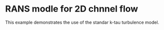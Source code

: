 # RANS modle for 2D chnnel flow

This example demonstrates the use of the standar k-tau turbulence model.
